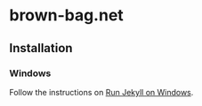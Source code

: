 # brown-bag.net

## Installation
### Windows
Follow the instructions on [Run Jekyll on Windows](http://jekyll-windows.juthilo.com/1-ruby-and-devkit/).
